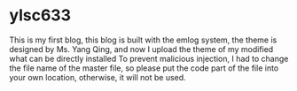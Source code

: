 # ylsc633
This is my first blog, this blog is built with the emlog system, the theme is designed by Ms. Yang Qing, and now I upload the theme of my modified what can be directly installed
To prevent malicious injection, I had to change the file name of the master file, so please put the code part of the file into your own location, otherwise, it will not be used.

